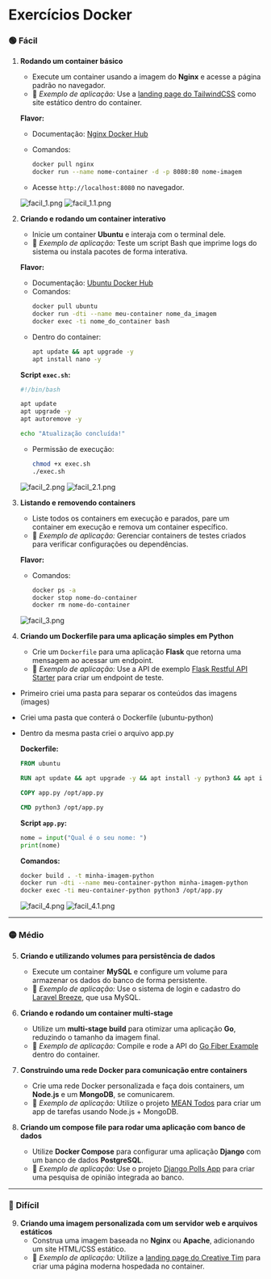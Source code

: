 # **Exercícios Docker**

### 🟢 **Fácil**

1. **Rodando um container básico**
    - Execute um container usando a imagem do **Nginx** e acesse a página padrão no navegador.
    - 🔹 _Exemplo de aplicação:_ Use a [landing page do TailwindCSS](https://github.com/tailwindtoolbox/Landing-Page) como site estático dentro do container.

    **Flavor:**
    - Documentação: [Nginx Docker Hub](https://hub.docker.com/_/nginx)
    
    - Comandos:
      ```bash
      docker pull nginx
      docker run --name nome-container -d -p 8080:80 nome-imagem
      ```
      
    - Acesse `http://localhost:8080` no navegador.

    ![facil_1.png](png/Pasted%20image%2020250310131148.png)
    ![facil_1.1.png](png/Pasted%20image%2020250310131345.png)

2. **Criando e rodando um container interativo**
    - Inicie um container **Ubuntu** e interaja com o terminal dele.
    - 🔹 _Exemplo de aplicação:_ Teste um script Bash que imprime logs do sistema ou instala pacotes de forma interativa.

    **Flavor:**
    - Documentação: [Ubuntu Docker Hub](https://hub.docker.com/_/ubuntu)
    - Comandos:
      ```bash
      docker pull ubuntu
      docker run -dti --name meu-container nome_da_imagem
      docker exec -ti nome_do_container bash
      ```
    - Dentro do container:
      ```bash
      apt update && apt upgrade -y
      apt install nano -y
      ```

    **Script `exec.sh`:**
    ```bash
    #!/bin/bash

    apt update
    apt upgrade -y
    apt autoremove -y

    echo "Atualização concluída!"
    ```
    - Permissão de execução:
      ```bash
      chmod +x exec.sh
      ./exec.sh
      ```

    ![facil_2.png](png/Pasted%20image%2020250310132250.png)
    ![facil_2.1.png](png/Pasted%20image%2020250310133316.png)

3. **Listando e removendo containers**
    - Liste todos os containers em execução e parados, pare um container em execução e remova um container específico.
    - 🔹 _Exemplo de aplicação:_ Gerenciar containers de testes criados para verificar configurações ou dependências.

    **Flavor:**
    - Comandos:
      ```bash
      docker ps -a
      docker stop nome-do-container
      docker rm nome-do-container
      ```

    ![facil_3.png](png/Pasted%20image%2020250310133634.png)

4. **Criando um Dockerfile para uma aplicação simples em Python**
    - Crie um `Dockerfile` para uma aplicação **Flask** que retorna uma mensagem ao acessar um endpoint.
    - 🔹 _Exemplo de aplicação:_ Use a API de exemplo [Flask Restful API Starter](https://github.com/gothinkster/flask-realworld-example-app) para criar um endpoint de teste.

- Primeiro criei uma pasta para separar os conteúdos das imagens (images)
- Criei uma pasta que conterá o Dockerfile (ubuntu-python)
- Dentro da mesma pasta criei o arquivo app.py

    **Dockerfile:**
    ```dockerfile
    FROM ubuntu

    RUN apt update && apt upgrade -y && apt install -y python3 && apt install nano -y && apt clean

    COPY app.py /opt/app.py

    CMD python3 /opt/app.py
    ```

    **Script `app.py`:**
    ```python
    nome = input("Qual é o seu nome: ")
    print(nome)
    ```

    **Comandos:**
    ```bash
    docker build . -t minha-imagem-python
    docker run -dti --name meu-container-python minha-imagem-python
    docker exec -ti meu-container-python python3 /opt/app.py
    ```

    ![facil_4.png](png/Pasted%20image%2020250310144932.png)
    ![facil_4.1.png](png/Pasted%20image%2020250310145303.png)

---

### 🟡 **Médio**

5. **Criando e utilizando volumes para persistência de dados**
    - Execute um container **MySQL** e configure um volume para armazenar os dados do banco de forma persistente.
    - 🔹 _Exemplo de aplicação:_ Use o sistema de login e cadastro do [Laravel Breeze](https://github.com/laravel/breeze), que usa MySQL.

6. **Criando e rodando um container multi-stage**
    - Utilize um **multi-stage build** para otimizar uma aplicação **Go**, reduzindo o tamanho da imagem final.
    - 🔹 _Exemplo de aplicação:_ Compile e rode a API do [Go Fiber Example](https://github.com/gofiber/recipes/tree/main/docker-multistage-build) dentro do container.

7. **Construindo uma rede Docker para comunicação entre containers**
    - Crie uma rede Docker personalizada e faça dois containers, um **Node.js** e um **MongoDB**, se comunicarem.
    - 🔹 _Exemplo de aplicação:_ Utilize o projeto [MEAN Todos](https://github.com/luanphandinh/mean-todo) para criar um app de tarefas usando Node.js + MongoDB.

8. **Criando um compose file para rodar uma aplicação com banco de dados**
    - Utilize **Docker Compose** para configurar uma aplicação **Django** com um banco de dados **PostgreSQL**.
    - 🔹 _Exemplo de aplicação:_ Use o projeto [Django Polls App](https://github.com/databases-io/django-polls) para criar uma pesquisa de opinião integrada ao banco.

---

### 🔴 **Difícil**

9. **Criando uma imagem personalizada com um servidor web e arquivos estáticos**
    - Construa uma imagem baseada no **Nginx** ou **Apache**, adicionando um site HTML/CSS estático.
    - 🔹 _Exemplo de aplicação:_ Utilize a [landing page do Creative Tim](https://github.com/creativetimofficial/material-kit) para criar uma página moderna hospedada no container.
